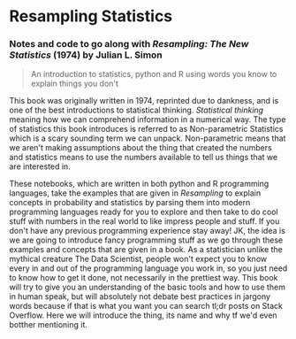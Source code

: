 # Resampling Statistics

### Notes and code to go along with *Resampling: The New Statistics* (1974) by Julian L. Simon

> An introduction to statistics, python and R using words you know to explain things you don't

This book was originally written in 1974, reprinted due to dankness, and is one of the best introductions to statistical thinking. *Statistical thinking* meaning how we can comprehend information in a numerical way. The type of statistics this book introduces is referred to as Non-parametric Statistics which is a scary sounding term we can unpack. Non-parametric means that we aren't making assumptions about the thing that created the numbers and statistics means to use the numbers available to tell us things that we are interested in.

These notebooks, which are written in both python and R programming languages, take the examples that are given in *Resampling* to explain concepts in probability and statistics by parsing them into modern programming languages ready for you to explore and then take to do cool stuff with numbers in the real world to like impress people and stuff. If you don't have any previous programming experience stay away! JK, the idea is we are going to introduce fancy programming stuff as we go through these examples and concepts that are given in a book. As a statistician unlike the mythical creature
The Data Scientist, people won't expect you to know every in and out of the programming language you work in,
so you just need to know how to get it done, not necessarily in the prettiest way. This book will try to give you
an understanding of the basic tools and how to use them in human speak, but will absolutely not debate best practices
in jargony words because if that is what you want you can search tl;dr posts on Stack Overflow. Here we will introduce
the thing, its name and why tf we'd even botther mentioning it.
